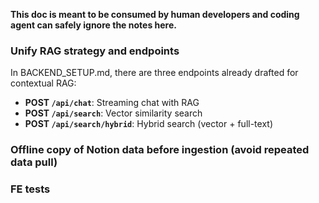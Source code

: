 **This doc is meant to be consumed by human developers and coding agent can safely ignore the notes here.**

### Unify RAG strategy and endpoints
In BACKEND_SETUP.md, there are three endpoints already drafted for contextual RAG:
- **POST `/api/chat`**: Streaming chat with RAG
- **POST `/api/search`**: Vector similarity search
- **POST `/api/search/hybrid`**: Hybrid search (vector + full-text)

### Offline copy of Notion data before ingestion (avoid repeated data pull)

### FE tests